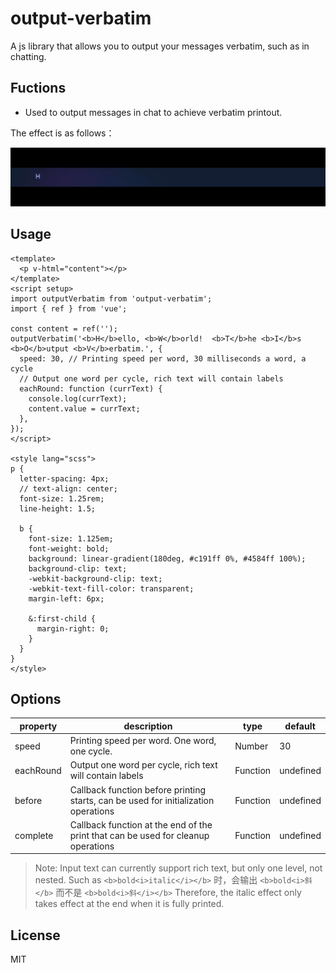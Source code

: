 # output-verbatim

A js library that allows you to output your messages verbatim, such as in chatting.

## Fuctions

- Used to output messages in chat to achieve verbatim printout.

The effect is as follows：

![output-verbatim](./output-verbatim.gif)

## Usage

```vue
<template>
  <p v-html="content"></p>
</template>
<script setup>
import outputVerbatim from 'output-verbatim';
import { ref } from 'vue';

const content = ref('');
outputVerbatim('<b>H</b>ello, <b>W</b>orld!  <b>T</b>he <b>I</b>s <b>O</b>utput <b>V</b>erbatim.', {
  speed: 30, // Printing speed per word, 30 milliseconds a word, a cycle
  // Output one word per cycle, rich text will contain labels
  eachRound: function (currText) {
    console.log(currText);
    content.value = currText;
  },
});
</script>

<style lang="scss">
p {
  letter-spacing: 4px;
  // text-align: center;
  font-size: 1.25rem;
  line-height: 1.5;

  b {
    font-size: 1.125em;
    font-weight: bold;
    background: linear-gradient(180deg, #c191ff 0%, #4584ff 100%);
    background-clip: text;
    -webkit-background-clip: text;
    -webkit-text-fill-color: transparent;
    margin-left: 6px;

    &:first-child {
      margin-right: 0;
    }
  }
}
</style>
```

## Options

| property  | description                                                                         | type     | default   |
| --------- | ----------------------------------------------------------------------------------- | -------- | --------- |
| speed     | Printing speed per word. One word, one cycle.                                       | Number   | 30        |
| eachRound | Output one word per cycle, rich text will contain labels                            | Function | undefined |
| before    | Callback function before printing starts, can be used for initialization operations | Function | undefined |
| complete  | Callback function at the end of the print that can be used for cleanup operations   | Function | undefined |

> Note: Input text can currently support rich text, but only one level, not nested.
> Such as `<b>bold<i>italic</i></b>` 时，会输出 `<b>bold<i>斜</b>` 而不是 `<b>bold<i>斜</i></b>`
> Therefore, the italic effect only takes effect at the end when it is fully printed.

## License

MIT
